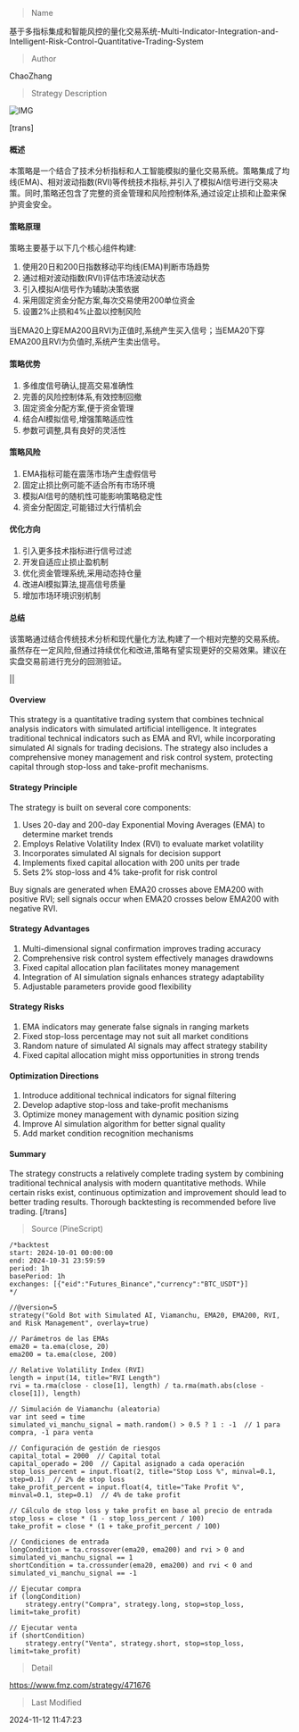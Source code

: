 
> Name

基于多指标集成和智能风控的量化交易系统-Multi-Indicator-Integration-and-Intelligent-Risk-Control-Quantitative-Trading-System

> Author

ChaoZhang

> Strategy Description

![IMG](https://www.fmz.com/upload/asset/149a51493fb00aceb7c.png)

[trans]
#### 概述
本策略是一个结合了技术分析指标和人工智能模拟的量化交易系统。策略集成了均线(EMA)、相对波动指数(RVI)等传统技术指标,并引入了模拟AI信号进行交易决策。同时,策略还包含了完整的资金管理和风险控制体系,通过设定止损和止盈来保护资金安全。

#### 策略原理
策略主要基于以下几个核心组件构建:
1. 使用20日和200日指数移动平均线(EMA)判断市场趋势
2. 通过相对波动指数(RVI)评估市场波动状态
3. 引入模拟AI信号作为辅助决策依据
4. 采用固定资金分配方案,每次交易使用200单位资金
5. 设置2%止损和4%止盈以控制风险

当EMA20上穿EMA200且RVI为正值时,系统产生买入信号；当EMA20下穿EMA200且RVI为负值时,系统产生卖出信号。

#### 策略优势
1. 多维度信号确认,提高交易准确性
2. 完善的风险控制体系,有效控制回撤
3. 固定资金分配方案,便于资金管理
4. 结合AI模拟信号,增强策略适应性
5. 参数可调整,具有良好的灵活性

#### 策略风险
1. EMA指标可能在震荡市场产生虚假信号
2. 固定止损比例可能不适合所有市场环境
3. 模拟AI信号的随机性可能影响策略稳定性
4. 资金分配固定,可能错过大行情机会

#### 优化方向
1. 引入更多技术指标进行信号过滤
2. 开发自适应止损止盈机制
3. 优化资金管理系统,采用动态持仓量
4. 改进AI模拟算法,提高信号质量
5. 增加市场环境识别机制

#### 总结
该策略通过结合传统技术分析和现代量化方法,构建了一个相对完整的交易系统。虽然存在一定风险,但通过持续优化和改进,策略有望实现更好的交易效果。建议在实盘交易前进行充分的回测验证。

||

#### Overview
This strategy is a quantitative trading system that combines technical analysis indicators with simulated artificial intelligence. It integrates traditional technical indicators such as EMA and RVI, while incorporating simulated AI signals for trading decisions. The strategy also includes a comprehensive money management and risk control system, protecting capital through stop-loss and take-profit mechanisms.

#### Strategy Principle
The strategy is built on several core components:
1. Uses 20-day and 200-day Exponential Moving Averages (EMA) to determine market trends
2. Employs Relative Volatility Index (RVI) to evaluate market volatility
3. Incorporates simulated AI signals for decision support
4. Implements fixed capital allocation with 200 units per trade
5. Sets 2% stop-loss and 4% take-profit for risk control

Buy signals are generated when EMA20 crosses above EMA200 with positive RVI; sell signals occur when EMA20 crosses below EMA200 with negative RVI.

#### Strategy Advantages
1. Multi-dimensional signal confirmation improves trading accuracy
2. Comprehensive risk control system effectively manages drawdowns
3. Fixed capital allocation plan facilitates money management
4. Integration of AI simulation signals enhances strategy adaptability
5. Adjustable parameters provide good flexibility

#### Strategy Risks
1. EMA indicators may generate false signals in ranging markets
2. Fixed stop-loss percentage may not suit all market conditions
3. Random nature of simulated AI signals may affect strategy stability
4. Fixed capital allocation might miss opportunities in strong trends

#### Optimization Directions
1. Introduce additional technical indicators for signal filtering
2. Develop adaptive stop-loss and take-profit mechanisms
3. Optimize money management with dynamic position sizing
4. Improve AI simulation algorithm for better signal quality
5. Add market condition recognition mechanisms

#### Summary
The strategy constructs a relatively complete trading system by combining traditional technical analysis with modern quantitative methods. While certain risks exist, continuous optimization and improvement should lead to better trading results. Thorough backtesting is recommended before live trading.
[/trans]



> Source (PineScript)

``` pinescript
/*backtest
start: 2024-10-01 00:00:00
end: 2024-10-31 23:59:59
period: 1h
basePeriod: 1h
exchanges: [{"eid":"Futures_Binance","currency":"BTC_USDT"}]
*/

//@version=5
strategy("Gold Bot with Simulated AI, Viamanchu, EMA20, EMA200, RVI, and Risk Management", overlay=true)

// Parámetros de las EMAs
ema20 = ta.ema(close, 20)
ema200 = ta.ema(close, 200)

// Relative Volatility Index (RVI)
length = input(14, title="RVI Length")
rvi = ta.rma(close - close[1], length) / ta.rma(math.abs(close - close[1]), length)

// Simulación de Viamanchu (aleatoria)
var int seed = time
simulated_vi_manchu_signal = math.random() > 0.5 ? 1 : -1  // 1 para compra, -1 para venta

// Configuración de gestión de riesgos
capital_total = 2000  // Capital total
capital_operado = 200  // Capital asignado a cada operación
stop_loss_percent = input.float(2, title="Stop Loss %", minval=0.1, step=0.1)  // 2% de stop loss
take_profit_percent = input.float(4, title="Take Profit %", minval=0.1, step=0.1)  // 4% de take profit

// Cálculo de stop loss y take profit en base al precio de entrada
stop_loss = close * (1 - stop_loss_percent / 100)
take_profit = close * (1 + take_profit_percent / 100)

// Condiciones de entrada
longCondition = ta.crossover(ema20, ema200) and rvi > 0 and simulated_vi_manchu_signal == 1
shortCondition = ta.crossunder(ema20, ema200) and rvi < 0 and simulated_vi_manchu_signal == -1

// Ejecutar compra
if (longCondition)
    strategy.entry("Compra", strategy.long, stop=stop_loss, limit=take_profit)

// Ejecutar venta
if (shortCondition)
    strategy.entry("Venta", strategy.short, stop=stop_loss, limit=take_profit)

```

> Detail

https://www.fmz.com/strategy/471676

> Last Modified

2024-11-12 11:47:23

